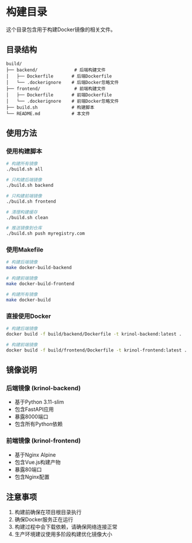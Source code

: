 # 构建目录

这个目录包含用于构建Docker镜像的相关文件。

## 目录结构

```
build/
├── backend/              # 后端构建文件
│   ├── Dockerfile       # 后端Dockerfile
│   └── .dockerignore    # 后端Docker忽略文件
├── frontend/             # 前端构建文件
│   ├── Dockerfile       # 前端Dockerfile
│   └── .dockerignore    # 前端Docker忽略文件
├── build.sh             # 构建脚本
└── README.md            # 本文件
```

## 使用方法

### 使用构建脚本

```bash
# 构建所有镜像
./build.sh all

# 只构建后端镜像
./build.sh backend

# 只构建前端镜像
./build.sh frontend

# 清理构建缓存
./build.sh clean

# 推送镜像到仓库
./build.sh push myregistry.com
```

### 使用Makefile

```bash
# 构建后端镜像
make docker-build-backend

# 构建前端镜像
make docker-build-frontend

# 构建所有镜像
make docker-build
```

### 直接使用Docker

```bash
# 构建后端镜像
docker build -f build/backend/Dockerfile -t krinol-backend:latest .

# 构建前端镜像
docker build -f build/frontend/Dockerfile -t krinol-frontend:latest .
```

## 镜像说明

### 后端镜像 (krinol-backend)
- 基于Python 3.11-slim
- 包含FastAPI应用
- 暴露8000端口
- 包含所有Python依赖

### 前端镜像 (krinol-frontend)
- 基于Nginx Alpine
- 包含Vue.js构建产物
- 暴露80端口
- 包含Nginx配置

## 注意事项

1. 构建前确保在项目根目录执行
2. 确保Docker服务正在运行
3. 构建过程中会下载依赖，请确保网络连接正常
4. 生产环境建议使用多阶段构建优化镜像大小
